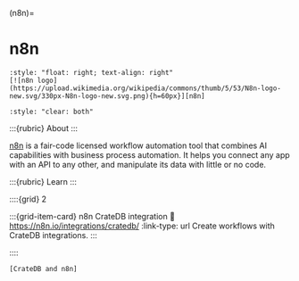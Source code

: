 (n8n)=
# n8n

```{div}
:style: "float: right; text-align: right"
[![n8n logo](https://upload.wikimedia.org/wikipedia/commons/thumb/5/53/N8n-logo-new.svg/330px-N8n-logo-new.svg.png){h=60px}][n8n]
```
```{div}
:style: "clear: both"
```

:::{rubric} About
:::

[n8n] is a fair-code licensed workflow automation tool that combines AI capabilities
with business process automation. It helps you connect any app with an API to
any other, and manipulate its data with little or no code.

:::{rubric} Learn
:::

::::{grid} 2

:::{grid-item-card} n8n CrateDB integration
:link: https://n8n.io/integrations/cratedb/
:link-type: url
Create workflows with CrateDB integrations.
:::

::::


```{seealso}
[CrateDB and n8n]
```

[CrateDB and n8n]: https://cratedb.com/integrations/cratedb-and-n8n
[n8n]: https://docs.n8n.io/
